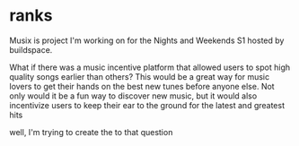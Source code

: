 # ranks
Musix is project I'm working on for the Nights and Weekends S1 hosted by buildspace.

What if there was a music incentive platform that allowed users to spot high quality songs earlier than others? 
This would be a great way for music lovers to get their hands on the best new tunes before anyone else. 
Not only would it be a fun way to discover new music, but it would also incentivize users to keep their ear to the ground for the latest and greatest hits

well, I'm trying to create the to that question
